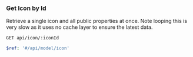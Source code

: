 ### Get Icon by Id

Retrieve a single icon and all public properties at once. Note looping this is very slow as it uses no cache layer to ensure the latest data.

```text
GET api/icon/:iconId
```

```yaml
$ref: '#/api/model/icon'
```